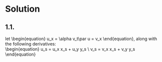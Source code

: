 # Solution
## 1.1.
let 
\begin{equation}
u_x = \alpha v_t\par
u = v_x
\end{equation}, 
along with the following derivatives:  
\begin{equation}
u_s = u_x x_s + u_y y_s \\
v_s = v_x x_s + v_y y_s
\end{equation}
